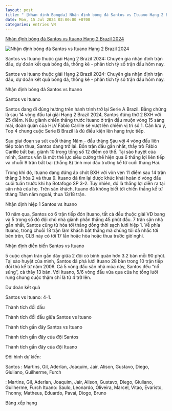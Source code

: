 ```yaml
---
layout: post
title: " [Nhan dinh Bongda] Nhận định bóng đá Santos vs Ituano Hạng 2 Brazil 2024"
date: Mon, 15 Jul 2024 02:00:00 +0700
categories: entries VN
---
```

[Nhận định bóng đá Santos vs Ituano Hạng 2 Brazil 2024](https://bongda24h.vn/nhan-dinh-bong-da/nhan-dinh-santos-vs-ituano-hang-2-brazil-344-393657.html)

![Nhận định bóng đá Santos vs Ituano Hạng 2 Brazil 2024](https://static.bongda24h.vn/medias/standard/2024/07/15/soi-keo-santos-vs-ituano-hang2-brazil-1507100013.jpg)

Santos vs Ituano thuộc giải Hạng 2 Brazil 2024: Chuyên gia nhận định trận đấu, dự đoán kết quả bóng đá, thống kê - phân tích tỷ số trận đấu hôm nay.

Santos vs Ituano thuộc giải Hạng 2 Brazil 2024: Chuyên gia nhận định trận đấu, dự đoán kết quả bóng đá, thống kê - phân tích tỷ số trận đấu hôm nay.

Nhận định bóng đá Santos vs Ituano

Santos vs Ituano

Santos đang đi đúng hướng trên hành trình trở lại Serie A Brazil. Bằng chứng là sau 14 vòng đấu tại giải Hạng 2 Brazil 2024, Santos đứng thứ 2 BXH với 25 điểm. Nếu giành chiến thắng trước Ituano ở trận đấu muộn vòng 15 sáng mai, đoàn quân của HLV Fabio Carille sẽ vượt lên chiếm vị trí số 1. Cần lưu ý, Top 4 chung cuộc Serie B Brazil là đủ điều kiện lên hạng trực tiếp.

Sau giai đoạn sa sút cuối tháng Năm – đầu tháng Sáu với 4 vòng đấu liên tiếp toàn thua, Santos đang trở lại. Bốn trận đấu gần nhất, thầy trò Fábio Carille bất bại, giành 10 trong tổng số 12 điểm có thể. Tại sào huyệt của mình, Santos vẫn là một thế lực siêu cường thể hiện qua 6 thắng lợi liên tiếp và chuỗi 9 trận bất bại (thắng 8) tính mọi đấu trường kể từ cuối tháng Hai.

Trong khi đó, Ituano đang đứng áp chót BXH với vỏn vẹn 11 điểm sau 14 trận thắng 3 hòa 2 và thua 9. Ituano đã tìm lại được khúc khải hoàn ở vòng đấu cuối tuần trước khi hạ Botafogo SP 3-2. Tuy nhiên, đó là thắng lợi diễn ra tại sân nhà của họ. Trên sân khách, Ituano đã không biết tới chiến thắng kể từ tháng Tám năm ngoái, thua 13/18 trận.

Nhận định hiệp 1 Santos vs Ituano

10 năm qua, Santos có 6 trận tiếp đón Ituano, tất cả đều thuộc giải VĐ bang và 5 trong số đó đội chủ nhà giành phần thắng 45 phút đầu. 7 trận sân nhà gần nhất, Santos cũng từ hòa tới thắng dồng thời sạch lưới hiệp 1. Về phía Ituano, trong chuỗi 18 trận làm khách bất thắng mà chúng tôi đã nhắc tới bên trên, CLB này có tới 17 lần hoặc hòa hoặc thua trước giờ nghỉ.

Nhận định diễn biến Santos vs Ituano

5 cuộc chạm trán gần đây giữa 2 đội có bình quân hơn 3.2 bàn mỗi 90 phút. Tại sào huyệt của mình, Santos đã phá lưới Ituano 28 bàn trong 10 trận tiếp đối thủ kể từ năm 2006. Cả 5 vòng đấu sân nhà mùa này, Santos đều “nổ súng”, cả thảy 13 bàn. Với Ituano, 5/6 vòng đấu vừa qua của họ tổng lưới rung chung cuộc thậm chí là từ 4 trở lên.

Dự đoán kết quả

Santos vs Ituano: 4-1.

Thành tích đối đầu

Thành tích đối đầu giữa Santos vs Ituano

Thành tích gần đây Santos vs Ituano

Thành tích gần đây của đội Santos

Thành tích gần đây của đội Ituano

Đội hình dự kiến:

Santos : Martins, Gil, Aderlan, Joaquim, Jair, Alison, Gustavo, Diego, Giuliano, Guilherme, Furch

: Martins, Gil, Aderlan, Joaquim, Jair, Alison, Gustavo, Diego, Giuliano, Guilherme, Furch Ituano: Saulo, Leonardo, Oliveira, Marcel, Vitao, Evaristo, Thonny, Matheus, Eduardo, Pavai, Diogo, Bruno

Bảng xếp hạng

